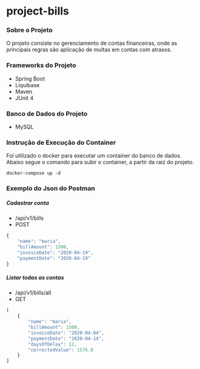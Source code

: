 # project-bills

### Sobre o Projeto
O projeto consiste no gerenciamento de contas financeiras, onde as principais regras são aplicação de multas em contas com atrasos.

### Frameworks do Projeto
* Spring Boot
* Liquibase
* Maven 
* JUnit 4

### Banco de Dados do Projeto
* MySQL

### Instrução de Execução do Container

Foi utilizado o docker para executar um container do banco de dados.
Abaixo segue o comando para subir o container, a partir da raiz do projeto.

```
docker-compose up -d 

```
### Exemplo do Json do Postman
##### Cadastrar conta
* /api/v1/bills
* POST
``` javascript
{
    "name": "maria",
    "billAmount": 1500,
    "invoiceDate": "2020-04-19",
    "paymentDate": "2020-04-19"
}
```
##### Listar todas as contas
* /api/v1/bills/all
* GET
``` javascript
[
    {
        "name": "maria",
        "billAmount": 1500,
        "invoiceDate": "2020-04-04",
        "paymentDate": "2020-04-14",
        "daysOfDelay": 12,
        "correctedValue": 1576.8
    }
]
```
